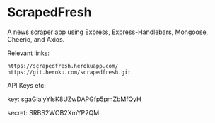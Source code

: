 # ScrapedFresh
A news scraper app using Express, Express-Handlebars, Mongoose, Cheerio, and Axios.


Relevant links:

    https://scrapedfresh.herokuapp.com/ 
    https://git.heroku.com/scrapedfresh.git


API Keys etc:

key:
sgaGlaiyYIsK8UZwDAPGfp5pmZbMfQyH

secret:
SRBS2WOB2XmYP2QM